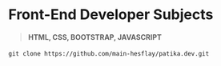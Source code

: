 # Front-End Developer Subjects
>#### HTML, CSS, BOOTSTRAP, JAVASCRIPT

```
git clone https://github.com/main-hesflay/patika.dev.git
```
